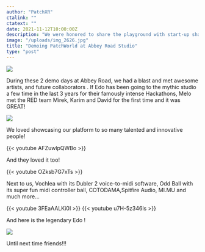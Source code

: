 ```yaml
---
author: "PatchXR"
ctalink: ""
ctatext: ""
date: 2021-11-12T10:00:00Z
description: "We were honored to share the playground with start-up shaping the music making of the future. "
image: "/uploads/img_2626.jpg"
title: "Demoing PatchWorld at Abbey Road Studio"
type: "post"
---
```


![](/uploads/img_2626.jpg)

During these 2 demo days at Abbey Road, we had a blast and met awesome artists, and future collaborators . If Edo has been going to the mythic  studio a few time in the last 3 years for their famously intense Hackathons, Melo met the RED team Mirek, Karim and David for the first time and it was GREAT!

![](/uploads/abby.jpg)

We loved showcasing our platform to so many talented and innovative people!

{{< youtube AFZuwlpQWBo >}}

And they loved it too!

{{< youtube OZksb7G7xTs >}}

Next to us, Vochlea with its Dubler 2 voice-to-midi software, Odd Ball with its super fun midi controller ball, COTODAMA,Spitfire Audio,  MI.MU and much more...

{{< youtube 3FEaAALKi0I >}}
{{< youtube u7H-5z346ls >}}

And here is the legendary Edo !

![](/uploads/edoat-abbeyroad.jpg)

Until next time friends!!!
